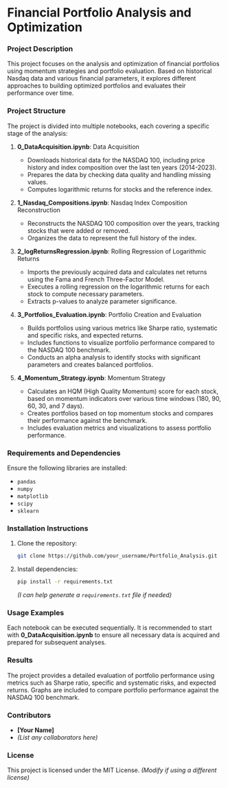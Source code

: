 
# Financial Portfolio Analysis and Optimization

### Project Description
This project focuses on the analysis and optimization of financial portfolios using momentum strategies and portfolio evaluation. Based on historical Nasdaq data and various financial parameters, it explores different approaches to building optimized portfolios and evaluates their performance over time.

### Project Structure
The project is divided into multiple notebooks, each covering a specific stage of the analysis:

1. **0_DataAcquisition.ipynb**: Data Acquisition
   - Downloads historical data for the NASDAQ 100, including price history and index composition over the last ten years (2014-2023).
   - Prepares the data by checking data quality and handling missing values.
   - Computes logarithmic returns for stocks and the reference index.

2. **1_Nasdaq_Compositions.ipynb**: Nasdaq Index Composition Reconstruction
   - Reconstructs the NASDAQ 100 composition over the years, tracking stocks that were added or removed.
   - Organizes the data to represent the full history of the index.

3. **2_logReturnsRegression.ipynb**: Rolling Regression of Logarithmic Returns
   - Imports the previously acquired data and calculates net returns using the Fama and French Three-Factor Model.
   - Executes a rolling regression on the logarithmic returns for each stock to compute necessary parameters.
   - Extracts p-values to analyze parameter significance.

4. **3_Portfolios_Evaluation.ipynb**: Portfolio Creation and Evaluation
   - Builds portfolios using various metrics like Sharpe ratio, systematic and specific risks, and expected returns.
   - Includes functions to visualize portfolio performance compared to the NASDAQ 100 benchmark.
   - Conducts an alpha analysis to identify stocks with significant parameters and creates balanced portfolios.

5. **4_Momentum_Strategy.ipynb**: Momentum Strategy
   - Calculates an HQM (High Quality Momentum) score for each stock, based on momentum indicators over various time windows (180, 90, 60, 30, and 7 days).
   - Creates portfolios based on top momentum stocks and compares their performance against the benchmark.
   - Includes evaluation metrics and visualizations to assess portfolio performance.

### Requirements and Dependencies
Ensure the following libraries are installed:
- `pandas`
- `numpy`
- `matplotlib`
- `scipy`
- `sklearn`

### Installation Instructions
1. Clone the repository:
   ```bash
   git clone https://github.com/your_username/Portfolio_Analysis.git
   ```
2. Install dependencies:
   ```bash
   pip install -r requirements.txt
   ```
   *(I can help generate a `requirements.txt` file if needed)*

### Usage Examples
Each notebook can be executed sequentially. It is recommended to start with **0_DataAcquisition.ipynb** to ensure all necessary data is acquired and prepared for subsequent analyses.

### Results
The project provides a detailed evaluation of portfolio performance using metrics such as Sharpe ratio, specific and systematic risks, and expected returns. Graphs are included to compare portfolio performance against the NASDAQ 100 benchmark.

### Contributors
- **[Your Name]**
- *(List any collaborators here)*

### License
This project is licensed under the MIT License. *(Modify if using a different license)*
